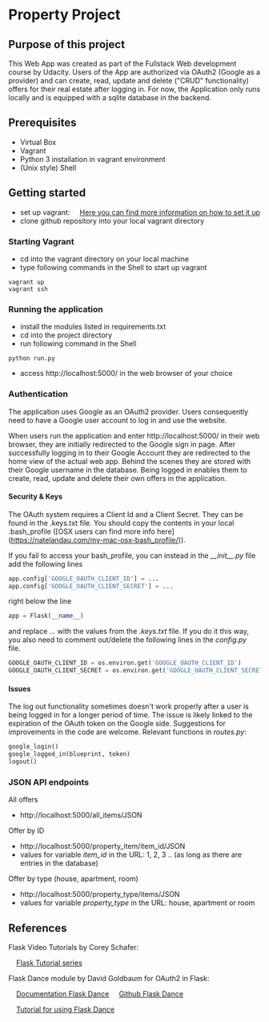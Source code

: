 # Property Project

## Purpose of this project

This Web App was created as part of the Fullstack Web development course by Udacity. Users of the App 
are authorized via OAuth2 (Google as a provider) and can create, read, update and delete ("CRUD" functionality)
offers for their real estate after logging in. For now, the Application only runs locally and is equipped 
with a sqlite database in the backend.

## Prerequisites
* Virtual Box 
* Vagrant
* Python 3 installation in vagrant environment
* (Unix style) Shell

## Getting started

[comment]: <> (Verlinkung?)
* set up vagrant: 
&nbsp;&nbsp;&nbsp;&nbsp;[Here you can find more information on how to set it up](https://medium.com/@JohnFoderaro/how-to-set-up-a-local-linux-environment-with-vagrant-163f0ba4da77)
* clone github repository into your local vagrant directory

### Starting Vagrant

* cd into the vagrant directory on your local machine
* type following commands in the Shell to start up vagrant

```console
vagrant up
vagrant ssh
```

### Running the application
    
[comment]: <> (Python version?)

* install the modules listed in requirements.txt
* cd into the project directory
* run following command in the Shell

```console
python run.py
```

* access http://localhost:5000/ in the web browser of your choice

### Authentication

The application uses Google as an OAuth2 provider. Users consequently need to have a Google user 
account to log in and use the website. 

When users run the application and enter http://localhost:5000/ 
in their web browser, they are initially redirected to the Google sign in page. 
After successfully logging in to their Google Account they are redirected to the home view 
of the actual web app. Behind the scenes they are stored with their Google username in the database. 
Being logged in enables them to create, read, update and delete their own 
offers in the application.

####  Security & Keys

The OAuth system requires a Client Id and a Client Secret. They can be found in the .keys.txt file.
You should copy the contents in your local .bash_profile ([OSX users can find more info here]
(https://natelandau.com/my-mac-osx-bash_profile/)).

If you fail to access your bash_profile, you can instead in the *\_\_init\_\_.py* file add the following lines 

```python
app.config['GOOGLE_OAUTH_CLIENT_ID'] = ...
app.config['GOOGLE_OAUTH_CLIENT_SECRET'] = ...
```

right below the line

```python
app = Flask(__name__)
```

and replace *...* with the values from the *.keys.txt* file. If you do it this way, you also need to 
comment out/delete the following lines in the *config.py* file.

```python
GOOGLE_OAUTH_CLIENT_ID = os.environ.get('GOOGLE_OAUTH_CLIENT_ID')
GOOGLE_OAUTH_CLIENT_SECRET = os.environ.get('GOOGLE_OAUTH_CLIENT_SECRET') 
```

#### Issues

The log out functionality sometimes doesn't work properly after a user is being logged in for a 
longer period of time. The issue is likely linked to the expiration of the OAuth token on the Google 
side. Suggestions for improvements in the code are welcome. Relevant functions in *routes.py*: 

```python
google_login()
google_logged_in(blueprint, token)
logout()
```

### JSON API endpoints

All offers

* http://localhost:5000/all_items/JSON

Offer by ID

* http://localhost:5000/property_item/item_id/JSON
* values for variable *item_id* in the URL: 1, 2, 3 .. (as long as there are entries in the database)

Offer by type (house, apartment, room)

* http://localhost:5000/property_type/items/JSON
* values for variable *property_type* in the URL: house, apartment or room



## References

Flask Video Tutorials by Corey Schafer:

&nbsp;&nbsp;&nbsp;&nbsp;[Flask Tutorial series](https://www.youtube.com/watch?v=MwZwr5Tvyxo&list=PL-osiE80TeTs4UjLw5MM6OjgkjFeUxCYH)

Flask Dance module by David Goldbaum for OAuth2 in Flask:

&nbsp;&nbsp;&nbsp;&nbsp;[Documentation Flask Dance](https://flask-dance.readthedocs.io/en/latest/)
&nbsp;&nbsp;&nbsp;&nbsp;[Github Flask Dance](https://github.com/singingwolfboy/flask-dance)

&nbsp;&nbsp;&nbsp;&nbsp;[Tutorial for using Flask Dance](https://www.youtube.com/watch?v=MiHVTHzIgyE)

